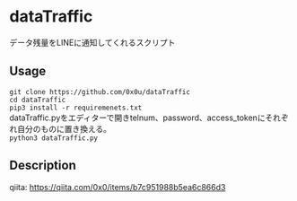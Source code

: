 # dataTraffic
データ残量をLINEに通知してくれるスクリプト
## Usage
```git clone https://github.com/0x0u/dataTraffic```
<br>```cd dataTraffic```<br>```pip3 install -r requiremenets.txt```<br>dataTraffic.pyをエディターで開きtelnum、password、access_tokenにそれぞれ自分のものに置き換える。<br>```python3 dataTraffic.py```
## Description
qiita: https://qiita.com/0x0/items/b7c951988b5ea6c866d3

